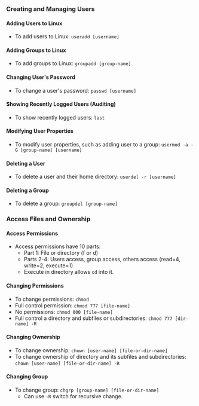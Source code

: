 ### Creating and Managing Users

#### Adding Users to Linux
- To add users to Linux: `useradd [username]`

#### Adding Groups to Linux
- To add groups to Linux: `groupadd [group-name]`

#### Changing User's Password
- To change a user's password: `passwd [username]`

#### Showing Recently Logged Users (Auditing)
- To show recently logged users: `last`

#### Modifying User Properties
- To modify user properties, such as adding user to a group: `usermod -a -G [group-name] [username]`

#### Deleting a User
- To delete a user and their home directory: `userdel -r [username]`

#### Deleting a Group
- To delete a group: `groupdel [group-name]`

### Access Files and Ownership

#### Access Permissions
- Access permissions have 10 parts:
  - Part 1: File or directory (f or d)
  - Parts 2-4: Users access, group access, others access (read=4, write=2, execute=1)
  - Execute in directory allows `cd` into it.

#### Changing Permissions
- To change permissions: `chmod`
- Full control permission: `chmod 777 [file-name]`
- No permissions: `chmod 000 [file-name]`
- Full control a directory and subfiles or subdirectories: `chmod 777 [dir-name] -R`

#### Changing Ownership
- To change ownership: `chown [user-name] [file-or-dir-name]`
- To change ownership of directory and its subfiles and subdirectories: `chown [user-name] [file-or-dir-name] -R`

#### Changing Group
- To change group: `chgrp [group-name] [file-or-dir-name]`
  - Can use `-R` switch for recursive change.

